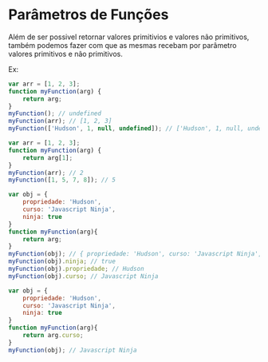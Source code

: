# Parâmetros de Funções
Além de ser possivel retornar valores primitivios e valores não primitivos, também podemos fazer com que as mesmas recebam por parâmetro valores primitivos e não primitivos.

Ex:

```javascript
var arr = [1, 2, 3];
function myFunction(arg) {
	return arg;
}
myFunction(); // undefined
myFunction(arr); // [1, 2, 3]
myFunction(['Hudson', 1, null, undefined]); // ['Hudson', 1, null, undefined]
```

```javascript
var arr = [1, 2, 3];
function myFunction(arg) {
	return arg[1];
}
myFunction(arr); // 2
myFunction([1, 5, 7, 8]); // 5
```

```javascript
var obj = {
	propriedade: 'Hudson',
	curso: 'Javascript Ninja',
	ninja: true
}
function myFunction(arg){
	return arg;
}
myFunction(obj); // { propriedade: 'Hudson', curso: 'Javascript Ninja', ninja: true }
myFunction(obj).ninja; // true
myFunction(obj).propriedade; // Hudson
myFunction(obj).curso; // Javascript Ninja 
```

```javascript
var obj = {
	propriedade: 'Hudson',
	curso: 'Javascript Ninja',
	ninja: true
}
function myFunction(arg){
	return arg.curso;
}
myFunction(obj); // Javascript Ninja
```
